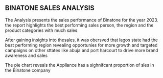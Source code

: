 ## BINATONE SALES ANALYSIS <br>
The Analysis presents the sales performance of Binatone for the year 2023. the report highlights the best performing sales person, the region and the product categories with much sales

After gaining insights into thesales, it was obersved that lagos state had the best performing region revealing opportunies for more growth and targeted campaigns on other sttates like abuja and port harcourt to drive more brand awareness and sales

The pie chart reveals the Appliance has a sighnifcant proportion of sles in the Binatone company 
